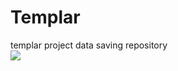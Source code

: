 # Templar
templar project data saving repository<br/>
<img src="https://github.com/neikion/Templar/assets/91080792/4f8f535b-a4e0-439b-940b-b2026cf548a7">
